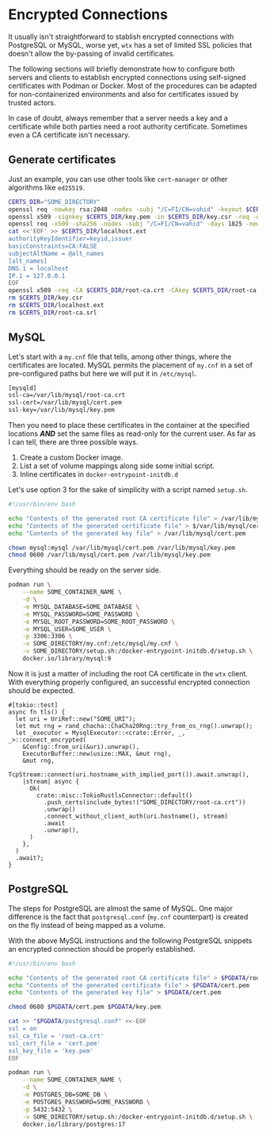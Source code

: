 # Encrypted Connections

It usually isn't straightforward to stablish encrypted connections with PostgreSQL or MySQL, worse yet, `wtx` has a set of limited SSL policies that doesn't allow the by-passing of invalid certificates.

The following sections will briefly demonstrate how to configure both servers and clients to establish encrypted connections using self-signed certificates with Podman or Docker. Most of the procedures can be adapted for non-containerized environments and also for certificates issued by trusted actors.

In case of doubt, always remember that a server needs a key and a certificate while both parties need a root authority certificate. Sometimes even a CA certificate isn't necessary.

## Generate certificates

Just an example, you can use other tools like `cert-manager` or other algorithms like `ed25519`.

```bash
CERTS_DIR="SOME_DIRECTORY"
openssl req -newkey rsa:2048 -nodes -subj "/C=FI/CN=vahid" -keyout $CERTS_DIR/key.pem -out $CERTS_DIR/key.csr
openssl x509 -signkey $CERTS_DIR/key.pem -in $CERTS_DIR/key.csr -req -days 1825 -out $CERTS_DIR/cert.pem
openssl req -x509 -sha256 -nodes -subj "/C=FI/CN=vahid" -days 1825 -newkey rsa:2048 -keyout $CERTS_DIR/root-ca.key -out $CERTS_DIR/root-ca.crt
cat <<'EOF' >> $CERTS_DIR/localhost.ext
authorityKeyIdentifier=keyid,issuer
basicConstraints=CA:FALSE
subjectAltName = @alt_names
[alt_names]
DNS.1 = localhost
IP.1 = 127.0.0.1
EOF
openssl x509 -req -CA $CERTS_DIR/root-ca.crt -CAkey $CERTS_DIR/root-ca.key -in $CERTS_DIR/key.csr -out $CERTS_DIR/cert.pem -days 1825 -CAcreateserial -extfile $CERTS_DIR/localhost.ext
rm $CERTS_DIR/key.csr
rm $CERTS_DIR/localhost.ext
rm $CERTS_DIR/root-ca.srl
```

## MySQL

Let's start with a `my.cnf` file that tells, among other things, where the certificates are located. MySQL permits the placement of `my.cnf` in a set of pre-configured paths but here we will put it in `/etc/mysql`.

```txt
[mysqld]
ssl-ca=/var/lib/mysql/root-ca.crt
ssl-cert=/var/lib/mysql/cert.pem
ssl-key=/var/lib/mysql/key.pem
```

Then you need to place these certificates in the container at the specified locations ***AND*** set the same files as read-only for the current user. As far as I can tell, there are three possible ways.

1. Create a custom Docker image.
2. List a set of volume mappings along side some initial script.
3. Inline certificates in `docker-entrypoint-initdb.d`

Let's use option 3 for the sake of simplicity with a script named `setup.sh`.

```bash
#!/usr/bin/env bash

echo "Contents of the generated root CA certificate file" > /var/lib/mysql/root-ca.crt
echo "Contents of the generated certificate file" > $/var/lib/mysql/cert.pem
echo "Contents of the generated key file" > /var/lib/mysql/cert.pem

chown mysql:mysql /var/lib/mysql/cert.pem /var/lib/mysql/key.pem
chmod 0600 /var/lib/mysql/cert.pem /var/lib/mysql/key.pem
```

Everything should be ready on the server side.

```bash
podman run \
    --name SOME_CONTAINER_NAME \
    -d \
    -e MYSQL_DATABASE=SOME_DATABASE \
    -e MYSQL_PASSWORD=SOME_PASSWORD \
    -e MYSQL_ROOT_PASSWORD=SOME_ROOT_PASSWORD \
    -e MYSQL_USER=SOME_USER \
    -p 3306:3306 \
    -v SOME_DIRECTORY/my.cnf:/etc/mysql/my.cnf \
    -v SOME_DIRECTORY/setup.sh:/docker-entrypoint-initdb.d/setup.sh \
    docker.io/library/mysql:9
```

Now it is just a matter of including the root CA certificate in the `wtx` client. With everything properly configured, an successful encrypted connection should be expected.

```text
#[tokio::test]
async fn tls() {
  let uri = UriRef::new("SOME_URI");
  let mut rng = rand_chacha::ChaCha20Rng::try_from_os_rng().unwrap();
  let _executor = MysqlExecutor::<crate::Error, _, _>::connect_encrypted(
    &Config::from_uri(&uri).unwrap(),
    ExecutorBuffer::new(usize::MAX, &mut rng),
    &mut rng,
    TcpStream::connect(uri.hostname_with_implied_port()).await.unwrap(),
    |stream| async {
      Ok(
        crate::misc::TokioRustlsConnector::default()
          .push_certs(include_bytes!("SOME_DIRECTORY/root-ca.crt"))
          .unwrap()
          .connect_without_client_auth(uri.hostname(), stream)
          .await
          .unwrap(),
      )
    },
  )
  .await?;
}
```

## PostgreSQL

The steps for PostgreSQL are almost the same of MySQL. One major difference is the fact that `postgresql.conf` (`my.cnf` counterpart) is created on the fly instead of being mapped as a volume.

With the above MySQL instructions and the following PostgreSQL snippets an encrypted connection should be properly established.

```bash
#!/usr/bin/env bash

echo "Contents of the generated root CA certificate file" > $PGDATA/root-ca.crt
echo "Contents of the generated certificate file" > $PGDATA/cert.pem
echo "Contents of the generated key file" > $PGDATA/cert.pem

chmod 0600 $PGDATA/cert.pem $PGDATA/key.pem

cat >> "$PGDATA/postgresql.conf" <<-EOF
ssl = on
ssl_ca_file = 'root-ca.crt'
ssl_cert_file = 'cert.pem'
ssl_key_file = 'key.pem'
EOF
```

```bash
podman run \
    --name SOME_CONTAINER_NAME \
    -d \
    -e POSTGRES_DB=SOME_DB \
    -e POSTGRES_PASSWORD=SOME_PASSWORD \
    -p 5432:5432 \
    -v SOME_DIRECTORY/setup.sh:/docker-entrypoint-initdb.d/setup.sh \
    docker.io/library/postgres:17
```
